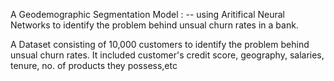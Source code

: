 A Geodemographic Segmentation Model :
 -- using Aritifical Neural Networks to identify the problem behind unsual churn rates in a bank.

A Dataset consisting of 10,000 customers to identify the problem behind unsual churn rates.
It included customer's credit score, geography, salaries, tenure, no. of products they possess,etc

